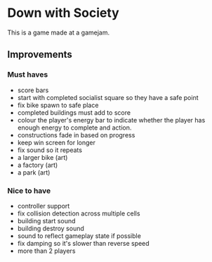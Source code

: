 # Down with Society

This is a game made at a gamejam.

## Improvements

### Must haves

- score bars
- start with completed socialist square so they have a safe point
- fix bike spawn to safe place
- completed buildings must add to score
- colour the player's energy bar to indicate whether the player has enough energy to complete and action.
- constructions fade in based on progress
- keep win screen for longer
- fix sound so it repeats
- a larger bike (art)
- a factory (art)
- a park (art)

### Nice to have

- controller support
- fix collision detection across multiple cells
- building start sound
- building destroy sound
- sound to reflect gameplay state if possible
- fix damping so it's slower than reverse speed
- more than 2 players
